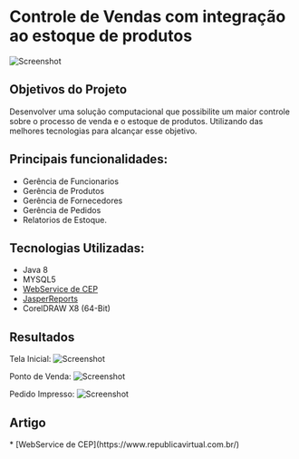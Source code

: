 <h1> Controle de Vendas com integração ao estoque de produtos</h1>

![Screenshot](https://i.ibb.co/Pc2pzVH/padaria2.png)




<h2>Objetivos do Projeto</h2>
Desenvolver uma solução computacional que possibilite um
maior controle sobre o processo de venda e o estoque de produtos. Utilizando das melhores tecnologias para alcançar esse objetivo.



<h2>Principais funcionalidades:</h2>

 * Gerência de Funcionarios
 * Gerência de Produtos
 * Gerência de Fornecedores
 * Gerência de Pedidos
 * Relatorios de Estoque.
 
 
 <h2>Tecnologias Utilizadas:</h2>
 
* Java 8
* MYSQL5
* [WebService de CEP](https://www.republicavirtual.com.br/)
* [JasperReports](https://community.jaspersoft.com/project/ireport-designer) 
* CorelDRAW X8 (64-Bit)
 
 
 <h2>Resultados</h2>
 
 Tela Inicial: 
 ![Screenshot](https://i.ibb.co/Y39T1F0/tela-inicial.png)
 
 
 Ponto de Venda:
 ![Screenshot](https://i.ibb.co/C8H5b8J/pvd.png)
 
 Pedido Impresso:
 ![Screenshot](https://i.ibb.co/MDtyWZb/pedido-1.png)



  <h2> Artigo </h2>
  * [WebService de CEP](https://www.republicavirtual.com.br/)

